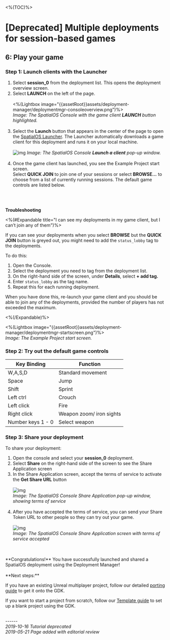 <%(TOC)%>
# [Deprecated] Multiple deployments for session-based games
## 6: Play your game

### Step 1: Launch clients with the Launcher
1.  Select **session_0** from the deployment list. This opens the deployment overview screen.
1. Select **LAUNCH** on the left of the page.<br/></br>
<%(Lightbox image="{{assetRoot}}assets/deployment-manager/deploymentmgr-consoleoverview.png")%></br>
_Image: The SpatialOS Console with the game client **LAUNCH** button highlighted._<br/></br>
1. Select the **Launch** button that appears in the center of the page to open the [SpatialOS Launcher](https://docs.improbable.io/reference/latest/shared/operate/launcher). The Launcher automatically downloads a game client for this deployment and runs it on your local machine. </br></br>
![img]({{assetRoot}}assets/deployment-manager/deploymentmgr-launch.png)
_Image: The SpatialOS Console **Launch a client** pop-up window._<br/></br>
1. Once the game client has launched, you see the Example Project start screen.</br>
Select **QUICK JOIN** to join one of your sessions or select **BROWSE...** to choose from a list of currently running sessions. The default game controls are listed below.
</br>
</br>

**Troubleshooting**</br>

<%(#Expandable title="I can see my deployments in my game client, but I can’t join any of them")%>

If you can see your deployments when you select **BROWSE**  but the **QUICK JOIN** button is greyed out, you might need to add the `status_lobby` tag to the deployments. 

To do this:

1. Open the Console.
1. Select the deployment you need to tag from the deployment list.
1. On the right-hand side of the screen, under **Details**, select **+ add tag.**
1. Enter `status_lobby` as the tag name. 
5. Repeat this for each running deployment. 

When you have done this, re-launch your game client and you should be able to join any of the deployments, provided the number of players has not exceeded the maximum.

<%(/Expandable)%>

<%(Lightbox image="{{assetRoot}}assets/deployment-manager/deploymentmgr-startscreen.png")%></br>
_Image: The Example Project start screen._

### Step 2: Try out the default game controls
| **Key Binding**   | **Function**             |
| ----------------- | ------------------------ |
| W,A,S,D           | Standard movement        |
| Space             | Jump                     |
| Shift             | Sprint                   |
| Left ctrl         | Crouch                   |
| Left click        | Fire                     |
| Right click       | Weapon zoom/ iron sights |
| Number keys 1 - 0 | Select weapon            |

### Step 3: Share your deployment

To share your deployment: 

1. Open the console and select your **session_0** deployment. 
1. Select **Share** on the right-hand side of the screen to see the Share Application screen
1. In the Share Application screen, accept the terms of service to activate the **Get Share URL** button<br/></br>
![img]({{assetRoot}}assets/deployment-manager/deploymentmgr-share.png)<br/>
_Image: The SpatialOS Console Share Application pop-up window, showing terms of service_<br/></br>
1. After you have accepted the terms of service, you can send your Share Token URL to other people so they can try out your game. <br/><br/>
![img]({{assetRoot}}assets/deployment-manager/deploymentmgr-share2.png)</br>
_Image: The SpatialOS Console Share Application screen with terms of service accepted_<br/></br>


</br>
**Congratulations!** You have successfully launched and shared a SpatialOS deployment using the Deployment Manager! 

</br>
</br>
**Next steps:**

If you have an existing Unreal multiplayer project, follow our detailed [porting guide]({{urlRoot}}/content/tutorials/tutorial-porting-guide) to get it onto the GDK.

If you want to start a project from scratch, follow our [Template guide](https://docs-staging.improbable.io/unreal/1.0/content/get-started/gdk-template) to set up a blank project using the GDK.


<br/>------<br/>
_2019-10-16 Tutorial deprecated_<br/>
_2019-05-21 Page added with editorial review_
